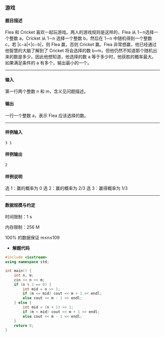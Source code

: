 ### 游戏

#### 题目描述

 Flea 和 Cricket 喜欢一起玩游戏。两人的游戏规则是这样的，Flea 从 1∼n选择一个整数 a，Cricket 从 1∼n 选择一个整数 b，然后在 1∼n 中随机得到一个整数 c，若 |c−a|<|c−b|，则 Flea 赢，否则 Cricket 赢。Flea 非常想赢，他已经通过他智慧的大脑了解到了 Cricket 将会选择的数 b=m，但他仍然不知道那个随机出来的数是多少。因此他想知道，他选择的数 a 等于多少时，他获胜的概率最大。如果满足条件的 a 有多个，输出最小的一个。

------

#### 输入

 第一行两个整数 n 和 m，含义见问题描述。

#### 输出

 一行一个整数 a，表示 Flea 应该选择的数。

------

#### 样例输入

```
3 1
```

#### 样例输出

```
2
```

#### 样例说明

 选 1：赢的概率为 0 选 2：赢的概率为 2/3 选 3：赢得概率为 1/3

------

#### 数据规模与约定

 时间限制：1 s

 内存限制：256 M

 100% 的数据保证 m≤n≤109

- **解题代码**

```c++
#include <iostream>
using namespace std;

int main() {
	int n, m;
	cin >> n >> m;
	if (n % 2 == 0) {
		int mid = n >> 1;
		if (m <= mid) cout << m + 1 << endl;
		else cout << m - 1 << endl;
	} else {
		int mid = (n + 1) >> 1;
		if (m < mid) cout << m + 1 << endl;
		else cout << m - 1 << endl;
	}
	return 0;
}
```

